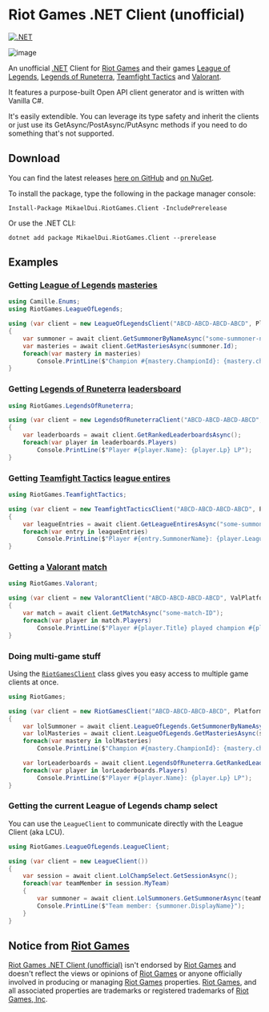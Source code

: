 # Riot Games .NET Client (unofficial)
[![.NET](https://github.com/mikaeldui/riot-games-dotnet-client/actions/workflows/dotnet.yml/badge.svg)](https://github.com/mikaeldui/riot-games-dotnet-client/actions/workflows/dotnet.yml)

![image](https://user-images.githubusercontent.com/3706841/147928421-b25b3ddd-c774-4240-bf10-863321b05bb4.png)

An unofficial [.NET][dotnet] Client for [Riot Games][riot] and their games [League of Legends][lol], [Legends of Runeterra][lor], [Teamfight Tactics][tft] and [Valorant][val].

It features a purpose-built Open API client generator and is written with Vanilla C#.

It's easily extendible. You can leverage its type safety and inherit the clients or just use its GetAsync/PostAsync/PutAsync methods if you need to do something that's not supported.

## Download

You can find the latest releases [here on GitHub](https://github.com/mikaeldui/riot-games-dotnet-client/releases) and [on NuGet](https://www.nuget.org/packages/MikaelDui.RiotGames.Client).

To install the package, type the following in the package manager console:

    Install-Package MikaelDui.RiotGames.Client -IncludePrerelease
    
Or use the .NET CLI:

    dotnet add package MikaelDui.RiotGames.Client --prerelease

## Examples

### Getting [League of Legends][lol] [masteries](https://developer.riotgames.com/apis#champion-mastery-v4/GET_getChampionMasteryScore)

```C#
using Camille.Enums;
using RiotGames.LeagueOfLegends;

using (var client = new LeagueOfLegendsClient("ABCD-ABCD-ABCD-ABCD", PlatformRoute.NA1))
{
    var summoner = await client.GetSummonerByNameAsync("some-summoner-name");
    var masteries = await client.GetMasteriesAsync(summoner.Id);
    foreach(var mastery in masteries)
        Console.PrintLine($"Champion #{mastery.ChampionId}: {mastery.championPoints} points");
}
```

### Getting [Legends of Runeterra][lor] [leadersboard](https://developer.riotgames.com/apis#lor-ranked-v1/GET_getLeaderboards)

```C#
using RiotGames.LegendsOfRuneterra;

using (var client = new LegendsOfRuneterraClient("ABCD-ABCD-ABCD-ABCD", RegionRoute.AMERICAS))
{
    var leaderboards = await client.GetRankedLeaderboardsAsync();
    foreach(var player in leaderboards.Players)
        Console.PrintLine($"Player #{player.Name}: {player.Lp} LP");
}
```

### Getting [Teamfight Tactics][tft] [league entires](https://developer.riotgames.com/apis#tft-league-v1/GET_getLeagueEntriesForSummoner)

```C#
using RiotGames.TeamfightTactics;

using (var client = new TeamfightTacticsClient("ABCD-ABCD-ABCD-ABCD", PlatformRoute.NA1))
{
    var leagueEntries = await client.GetLeagueEntiresAsync("some-summoner-ID");
    foreach(var entry in leagueEntries)
        Console.PrintLine($"Player #{entry.SummonerName}: {player.LeaguePoints} LP");
}
```

### Getting a [Valorant][val] [match](https://developer.riotgames.com/apis#val-match-v1/GET_getMatch)

```C#
using RiotGames.Valorant;

using (var client = new ValorantClient("ABCD-ABCD-ABCD-ABCD", ValPlatformRoute.EU))
{
    var match = await client.GetMatchAsync("some-match-ID");
    foreach(var player in match.Players)
        Console.PrintLine($"Player #{player.Title} played champion #{player.ChampionId}");
}
```

### Doing multi-game stuff
Using the [`RiotGamesClient`](https://github.com/mikaeldui/riot-games-dotnet-client/blob/main/RiotGames.Client/RiotGamesClient.cs) class gives you easy access to multiple game clients at once.

```C#
using RiotGames;

using (var client = new RiotGamesClient("ABCD-ABCD-ABCD-ABCD", PlatformRoute.NA1, ValPlatformRoute.NA))
{
    var lolSummoner = await client.LeagueOfLegends.GetSummonerByNameAsync("some-summoner-name");
    var lolMasteries = await client.LeagueOfLegends.GetMasteriesAsync(summoner.Id);
    foreach(var mastery in lolMasteries)
        Console.PrintLine($"Champion #{mastery.ChampionId}: {mastery.championPoints} points");

    var lorLeaderboards = await client.LegendsOfRuneterra.GetRankedLeaderboardsAsync();
    foreach(var player in lorLeaderboards.Players)
        Console.PrintLine($"Player #{player.Name}: {player.Lp} LP");
}
```

### Getting the current League of Legends champ select
You can use the `LeagueClient` to communicate directly with the League Client (aka LCU).

```C#
using RiotGames.LeagueOfLegends.LeagueClient;

using (var client = new LeagueClient())
{
    var session = await client.LolChampSelect.GetSessionAsync();
    foreach(var teamMember in session.MyTeam)
    {
        var summoner = await client.LolSummoners.GetSummonerAsync(teamMember.SummonerId);
        Console.PrintLine($"Team member: {summoner.DisplayName}");
    }
}
```

## Notice from [Riot Games][riot]

[Riot Games .NET Client (unofficial)][rgdc] isn't endorsed by [Riot Games][riot] and doesn't reflect the views or opinions of [Riot Games][riot] or anyone officially involved in producing or managing [Riot Games][riot] properties. [Riot Games][riot], and all associated properties are trademarks or registered trademarks of [Riot Games, Inc][riot].

[rgdc]: https://github.com/mikaeldui/riot-games-dotnet-client "Riot Games .NET Client (unofficial)"
[riot]: https://www.riotgames.com/ "Riot Games"
[lol]: https://www.leagueoflegends.com/ "League of Legends"
[lor]: https://playruneterra.com/ "Legends of Runeterra"
[tft]: https://teamfighttactics.leagueoflegends.com/ "Teamfight Tactics"
[val]: https://playvalorant.com/ "Valorant"
[dotnet]: https://dotnet.microsoft.com/ ".NET"
